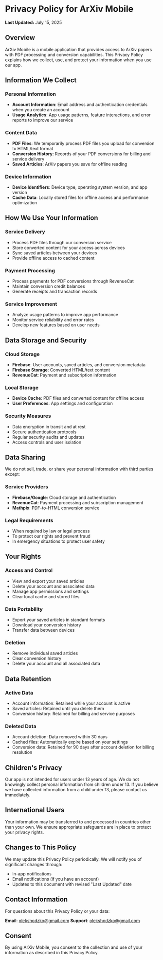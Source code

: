 # Privacy Policy for ArXiv Mobile

**Last Updated:** July 15, 2025

## Overview

ArXiv Mobile is a mobile application that provides access to ArXiv papers with PDF processing and conversion capabilities. This Privacy Policy explains how we collect, use, and protect your information when you use our app.

## Information We Collect

### Personal Information
- **Account Information**: Email address and authentication credentials when you create an account
- **Usage Analytics**: App usage patterns, feature interactions, and error reports to improve our service

### Content Data
- **PDF Files**: We temporarily process PDF files you upload for conversion to HTML/text format
- **Conversion History**: Records of your PDF conversions for billing and service delivery
- **Saved Articles**: ArXiv papers you save for offline reading

### Device Information
- **Device Identifiers**: Device type, operating system version, and app version
- **Cache Data**: Locally stored files for offline access and performance optimization

## How We Use Your Information

### Service Delivery
- Process PDF files through our conversion service
- Store converted content for your access across devices
- Sync saved articles between your devices
- Provide offline access to cached content

### Payment Processing
- Process payments for PDF conversions through RevenueCat
- Maintain conversion credit balances
- Generate receipts and transaction records

### Service Improvement
- Analyze usage patterns to improve app performance
- Monitor service reliability and error rates
- Develop new features based on user needs

## Data Storage and Security

### Cloud Storage
- **Firebase**: User accounts, saved articles, and conversion metadata
- **Firebase Storage**: Converted HTML/text content
- **RevenueCat**: Payment and subscription information

### Local Storage
- **Device Cache**: PDF files and converted content for offline access
- **User Preferences**: App settings and configuration

### Security Measures
- Data encryption in transit and at rest
- Secure authentication protocols
- Regular security audits and updates
- Access controls and user isolation

## Data Sharing

We do not sell, trade, or share your personal information with third parties except:

### Service Providers
- **Firebase/Google**: Cloud storage and authentication
- **RevenueCat**: Payment processing and subscription management
- **Mathpix**: PDF-to-HTML conversion service

### Legal Requirements
- When required by law or legal process
- To protect our rights and prevent fraud
- In emergency situations to protect user safety

## Your Rights

### Access and Control
- View and export your saved articles
- Delete your account and associated data
- Manage app permissions and settings
- Clear local cache and stored files

### Data Portability
- Export your saved articles in standard formats
- Download your conversion history
- Transfer data between devices

### Deletion
- Remove individual saved articles
- Clear conversion history
- Delete your account and all associated data

## Data Retention

### Active Data
- Account information: Retained while your account is active
- Saved articles: Retained until you delete them
- Conversion history: Retained for billing and service purposes

### Deleted Data
- Account deletion: Data removed within 30 days
- Cached files: Automatically expire based on your settings
- Conversion data: Retained for 90 days after account deletion for billing resolution

## Children's Privacy

Our app is not intended for users under 13 years of age. We do not knowingly collect personal information from children under 13. If you believe we have collected information from a child under 13, please contact us immediately.

## International Users

Your information may be transferred to and processed in countries other than your own. We ensure appropriate safeguards are in place to protect your privacy rights.

## Changes to This Policy

We may update this Privacy Policy periodically. We will notify you of significant changes through:
- In-app notifications
- Email notifications (if you have an account)
- Updates to this document with revised "Last Updated" date

## Contact Information

For questions about this Privacy Policy or your data:

**Email**: olekshodzko@gmail.com
**Support**: olekshodzko@gmail.com

## Consent

By using ArXiv Mobile, you consent to the collection and use of your information as described in this Privacy Policy.
